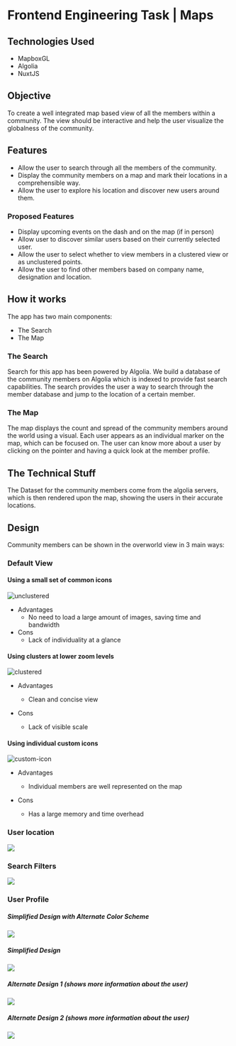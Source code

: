 # Frontend Engineering Task | Maps

## Technologies Used

- MapboxGL
- Algolia
- NuxtJS

## Objective

To create a well integrated map based view of all the members within a community. The view should be interactive and help the user visualize the globalness of the community.

## Features

- Allow the user to search through all the members of the community.
- Display the community members on a map and mark their locations in a comprehensible way.
- Allow the user to explore his location and discover new users around them.

### Proposed Features

- Display upcoming events on the dash and on the map (if in person)
- Allow user to discover similar users based on their currently selected user.
- Allow the user to select whether to view members in a clustered view or as unclustered points.
- Allow the user to find other members based on company name, designation and location.

## How it works

The app has two main components:

- The Search
- The Map

### The Search

Search for this app has been powered by Algolia. We build a database of the community members on Algolia which is indexed to provide fast search capabilities. The search provides the user a way to search through the member database and jump to the location of a certain member.

### The Map

The map displays the count and spread of the community members around the world using a visual. Each user appears as an individual marker on the map, which can be focused on. The user can know more about a user by clicking on the pointer and having a quick look at the member profile.

## The Technical Stuff

The Dataset for the community members come from the algolia servers, which is then rendered upon the map, showing the users in their accurate locations.

## Design

Community members can be shown in the overworld view in 3 main ways:

### Default View

#### Using a small set of common icons

![unclustered](/designs/unclustered.png)

- Advantages
  - No need to load a large amount of images, saving time and bandwidth
- Cons
  - Lack of individuality at a glance

#### Using clusters at lower zoom levels

![clustered](/designs/clustered.png)

- Advantages

  - Clean and concise view

- Cons
  - Lack of visible scale

#### Using individual custom icons

![custom-icon](/designs/custom-icons.png)

- Advantages

  - Individual members are well represented on the map

- Cons
  - Has a large memory and time overhead

### User location

![](/designs/user-location.png)

### Search Filters

![](/designs/search-filters.png)

### User Profile

##### Simplified Design with Alternate Color Scheme

![](/designs/profile-1-alt.png)

##### Simplified Design

![](/designs/profile-1.png)

##### Alternate Design 1 (shows more information about the user)

![](/designs/profile-2.png)

##### Alternate Design 2 (shows more information about the user)

![](/designs/profile-3.png)
